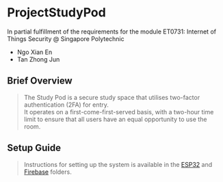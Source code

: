 # ProjectStudyPod
In partial fulfillment of the requirements for the module ET0731: Internet of Things Security @ Singapore Polytechnic
- Ngo Xian En
- Tan Zhong Jun

## Brief Overview
> The Study Pod is a secure study space that utilises two-factor authentication (2FA) for entry. <br />
> It operates on a first-come-first-served basis, with a two-hour time limit to ensure that all users have an equal opportunity to use the room.

## Setup Guide
> Instructions for setting up the system is available in the [ESP32](https://github.com/XenonNgo/ProjectStudyPod/tree/main/ESP32) and [Firebase](https://github.com/XenonNgo/ProjectStudyPod/tree/main/Firebase) folders.
